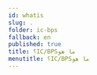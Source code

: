 ```yaml
---
id: whatis
slug: .
folder: ic-bps
fallback: en
published: true
title: ؟IC/BPSما هو
menutitle: ؟IC/BPSما هو
---
```

